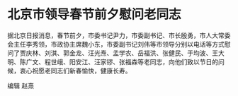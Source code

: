 # 北京市领导春节前夕慰问老同志

据北京日报消息，春节前夕，市委书记尹力，市委副书记、市长殷勇，市人大常委会主任李秀领，市政协主席魏小东，市委副书记刘伟等市领导分别以电话等方式慰问了贾庆林、刘淇、郭金龙、汪光焘、孟学农、岳福洪、张健民、于均波、王大明、陈广文、程世峨、阳安江、汪家镠、张福森等老同志，向他们致以节日的问候，衷心祝愿老同志们新春愉快，健康长寿。

编辑 赵熹

